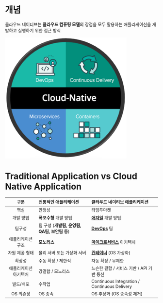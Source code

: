 개념
=====
클라우드 네이티브는 **클라우드 컴퓨팅 모델**의 장점을 모두 활용하는 애플리케이션을 개발하고 실행하기 위한 접근 방식
  
<img title="cloud-native" src="./images/cloud-native.png" alt="cloud-native" width="400px">

Traditional Application vs Cloud Native Application
=====
구분 | 전통적인 애플리케이션 | 클라우드 네이티브 애플리케이션
:---:|:---|:---
핵심 | 안정성 | 타임투마켓
개발 방법 | **폭포수형** 개발 방법 | [**애자일**](./애자일.md) 개발 방법
팀구성 | 팀 구성 (**개발팀, 운영팀, QA팀, 보안팀 등**) | [**DevOps**](./데브옵스.md) 팀
애플리케이션 구조 | **모노리스** | [**마이크로서비스**](./마이크로서비스.md) 아키텍처
자원 제공 형태 | 물리 서버 또는 가상화 서버 | [**컨테이너**](./도커.md) (OS 가상화)
확장성 | 수동 확장 / 제한적 | 자동 확장 / 무제한
애플리케이션 아키텍처 | 강결합 / 모노리스 | 느슨한 결합 / 서비스 기반 / API 기반 통신
빌드/배포 | 수작업 | Continuous Integration / Continuous Delivery
OS 의존성 | OS 종속 | OS 추상화 (OS 종속성 제거)
